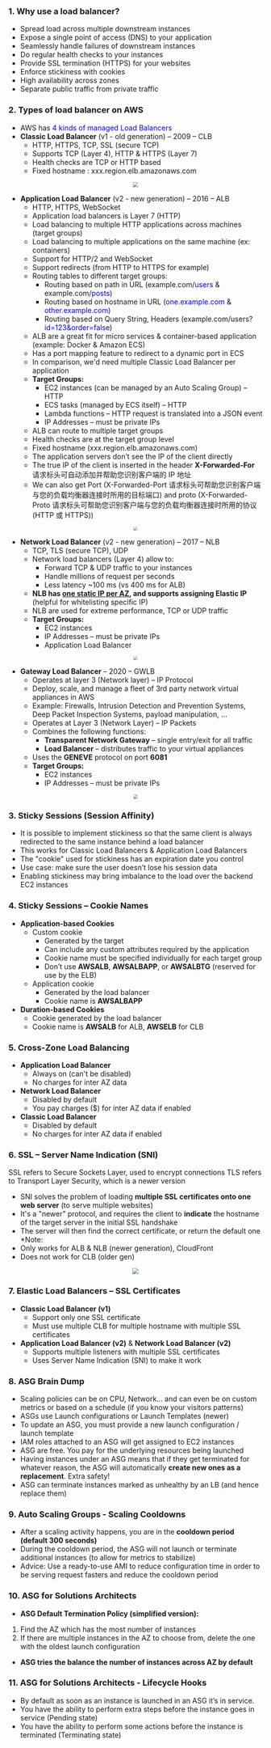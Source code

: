 ### 1. Why use a load balancer?

- Spread load across multiple downstream instances
- Expose a single point of access (DNS) to your application
- Seamlessly handle failures of downstream instances
- Do regular health checks to your instances
- Provide SSL termination (HTTPS) for your websites
- Enforce stickiness with cookies
- High availability across zones
- Separate public traffic from private traffic

### 2. Types of load balancer on AWS

- AWS has <font color=blue>4 kinds of managed Load Balancers</font>
- **Classic Load Balancer** (v1 - old generation) – 2009 – CLB
  - HTTP, HTTPS, TCP, SSL (secure TCP)
  - Supports TCP (Layer 4), HTTP & HTTPS (Layer 7)
  - Health checks are TCP or HTTP based
  - Fixed hostname : xxx.region.elb.amazonaws.com
<center><img src="clb.png" style="zoom:65%"></center>

- **Application Load Balancer** (v2 - new generation) – 2016 – ALB
  - HTTP, HTTPS, WebSocket
  - Application load balancers is Layer 7 (HTTP)
  - Load balancing to multiple HTTP applications across machines (target groups)
  - Load balancing to multiple applications on the same machine (ex: containers)
  - Support for HTTP/2 and WebSocket
  - Support redirects (from HTTP to HTTPS for example)
  - Routing tables to different target groups:
    - Routing based on path in URL (example.com/<font color=blue>users</font> & example.com/<font color=blue>posts</font>)
    - Routing based on hostname in URL (<font color=blue>one.example.com</font> & <font color=blue>other.example.com</font>)
    - Routing based on Query String, Headers (example.com/users?<font color=blue>id=123&order=false</font>)
  - ALB are a great fit for micro services & container-based application (example: Docker & Amazon ECS)
  - Has a port mapping feature to redirect to a dynamic port in ECS
  - In comparison, we'd need multiple Classic Load Balancer per application
  - **Target Groups:**
    - EC2 instances (can be managed by an Auto Scaling Group) – HTTP
    - ECS tasks (managed by ECS itself) – HTTP
    - Lambda functions – HTTP request is translated into a JSON event
    - IP Addresses – must be private IPs
  - ALB can route to multiple target groups
  - Health checks are at the target group level
  - Fixed hostname (xxx.region.elb.amazonaws.com)
  - The application servers don’t see the IP of the client directly
  - The true IP of the client is inserted in the header **X-Forwarded-For** 请求标头可自动添加并帮助您识别客户端的 IP 地址
  - We can also get Port (X-Forwarded-Port 请求标头可帮助您识别客户端与您的负载均衡器连接时所用的目标端口) and proto (X-Forwarded-Proto 请求标头可帮助您识别客户端与您的负载均衡器连接时所用的协议 (HTTP 或 HTTPS))
<center><img src="lb.png" style="zoom:45%"></center>

- **Network Load Balancer** (v2 - new generation) – 2017 – NLB
  - TCP, TLS (secure TCP), UDP
  - Network load balancers (Layer 4) allow to:
    - Forward TCP & UDP traffic to your instances
    - Handle millions of request per seconds
    - Less latency ~100 ms (vs 400 ms for ALB)
  - **NLB has <u>one static IP per AZ</u>, and supports assigning Elastic IP** (helpful for whitelisting specific IP)
  - NLB are used for extreme performance, TCP or UDP traffic
  - **Target Groups:**
    - EC2 instances
    - IP Addresses – must be private IPs
    - Application Load Balancer
<center><img src="nlb.png" style="zoom:45%"></center>

- **Gateway Load Balancer** – 2020 – GWLB
  - Operates at layer 3 (Network layer) – IP Protocol
  - Deploy, scale, and manage a fleet of 3rd party network virtual appliances in AWS
  - Example: Firewalls, Intrusion Detection and Prevention Systems, Deep Packet Inspection Systems, payload manipulation, …
  - Operates at Layer 3 (Network Layer) – IP Packets
  - Combines the following functions:
    - **Transparent Network Gateway** – single entry/exit for all traffic
    - **Load Balancer** – distributes traffic to your virtual appliances
  - Uses the **GENEVE** protocol on port **6081**
  - **Target Groups:**
    - EC2 instances
    - IP Addresses – must be private IPs
<center><img src="glb.png" style="zoom:55%"></center>

### 3. Sticky Sessions (Session Affinity)

- It is possible to implement stickiness so that the same client is always redirected to the same instance behind a load balancer
- This works for Classic Load Balancers & Application Load Balancers
- The "cookie" used for stickiness has an expiration date you control
- Use case: make sure the user doesn’t lose his session data
- Enabling stickiness may bring imbalance to the load over the backend EC2 instances

### 4. Sticky Sessions – Cookie Names

- **Application-based Cookies**
   - Custom cookie
     - Generated by the target
     - Can include any custom attributes required by the application
     - Cookie name must be specified individually for each target group
     - Don’t use **AWSALB**, **AWSALBAPP**, or **AWSALBTG** (reserved for use by the ELB)
   - Application cookie
     - Generated by the load balancer
     - Cookie name is **AWSALBAPP**
- **Duration-based Cookies**
  - Cookie generated by the load balancer
  - Cookie name is **AWSALB** for ALB, **AWSELB** for CLB

### 5. Cross-Zone Load Balancing

- **Application Load Balancer**
  - Always on (can't be disabled)
  - No charges for inter AZ data
- **Network Load Balancer**
  - Disabled by default
  - You pay charges ($) for inter AZ data if enabled
- **Classic Load Balancer**
  - Disabled by default
  - No charges for inter AZ data if enabled

### 6. SSL – Server Name Indication (SNI)
SSL refers to Secure Sockets Layer, used to encrypt connections
TLS refers to Transport Layer Security, which is a newer version

- SNI solves the problem of loading **multiple SSL certificates onto one web server** (to serve multiple websites)
- It's a "newer" protocol, and requires the client to **indicate** the hostname of the target server in the initial SSL handshake
- The server will then find the correct certificate, or return the default one
*Note:
- Only works for ALB & NLB (newer generation), CloudFront
- Does not work for CLB (older gen)
<center><img src="alb.png" style="zoom:75%"></center>

### 7. Elastic Load Balancers – SSL Certificates

- **Classic Load Balancer (v1)**
  - Support only one SSL certificate
  - Must use multiple CLB for multiple hostname with multiple SSL certificates 
- **Application Load Balancer (v2)** & **Network Load Balancer (v2)**
  - Supports multiple listeners with multiple SSL certificates
  - Uses Server Name Indication (SNI) to make it work

### 8. ASG Brain Dump

- Scaling policies can be on CPU, Network… and can even be on custom metrics or based on a schedule (if you know your visitors patterns)
- ASGs use Launch configurations or Launch Templates (newer)
- To update an ASG, you must provide a new launch configuration / launch template
- IAM roles attached to an ASG will get assigned to EC2 instances
- ASG are free. You pay for the underlying resources being launched
- Having instances under an ASG means that if they get terminated for whatever reason, the ASG will automatically **create new ones as a replacement**. Extra safety!
- ASG can terminate instances marked as unhealthy by an LB (and hence replace them)

### 9. Auto Scaling Groups - Scaling Cooldowns

- After a scaling activity happens, you are in the **cooldown period (default 300 seconds)**
- During the cooldown period, the ASG will not launch or terminate additional instances (to allow for metrics to stabilize)
- Advice: Use a ready-to-use AMI to reduce configuration time in order to be serving request fasters and reduce the cooldown period

### 10. ASG for Solutions Architects

- **ASG Default Termination Policy (simplified version):**
1. Find the AZ which has the most number of instances
2. If there are multiple instances in the AZ to choose from, delete the one with the oldest launch configuration
- **ASG tries the balance the number of instances across AZ by default**

### 11. ASG for Solutions Architects - Lifecycle Hooks
- By default as soon as an instance is launched in an ASG it’s in service.
- You have the ability to perform extra steps before the instance goes in service (Pending state)
- You have the ability to perform some actions before the instance is terminated (Terminating state)
